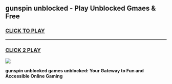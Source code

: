 
## gunspin unblocked - Play Unblocked Gmaes & Free
<h3>
<a href="https://news.freeplayer.one?title=gunspin_unblocked&ref=16F">CLICK TO PLAY</a></h3>
<hr>

<h3>
<a href="https://news.freeplayer.one?title=gunspin_unblocked&ref=16F">CLICK 2 PLAY</a>
  
</h3>

<a href="https://news.freeplayer.one?title=gunspin_unblocked&ref=16F/"><img src="https://clearcache.store/games.png"></a>


**gunspin unblocked games unblocked: Your Gateway to Fun and Accessible Online Gaming**
